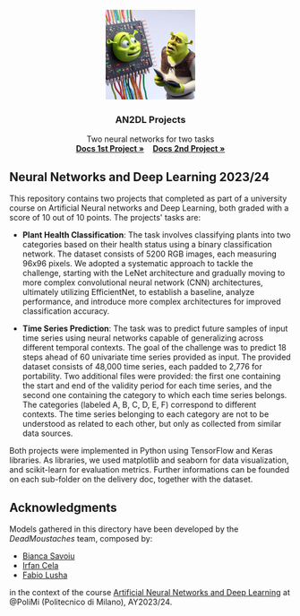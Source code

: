 <!-- PROJECT LOGO -->
<br />
<div align="center">
  <a href="https://github.com/othneildrew/Best-README-Template">
    <img src="images/logo_shrek.jpeg" alt="Logo" width="160" height="160">
  </a>

  <h3 align="center">AN2DL Projects</h3>

  <p align="center">
    Two neural networks for two tasks
    <br />
    <a href="https://github.com/othneildrew/Best-README-Template"><strong>Docs 1st Project »</strong></a>&nbsp;&nbsp;&nbsp;&nbsp;<a href="https://github.com/othneildrew/Best-README-Template"><strong>Docs 2nd Project »</strong></a>
    <br />
    
  </p>
</div>

<!-- ABOUT THE PROJECT -->
## Neural Networks and Deep Learning 2023/24

This repository contains two projects that completed as part of a university course on Artificial Neural networks and Deep Learning, both graded with a score of 10 out of 10 points. The projects' tasks are:

- **Plant Health Classification**: The task involves classifying plants into two categories based on their health status using a binary classification network. The dataset consists of 5200 RGB images, each measuring 96x96 pixels. We adopted a systematic approach to tackle the challenge, starting with the LeNet architecture and gradually moving to more complex convolutional neural network (CNN) architectures, ultimately utilizing EfficientNet, to establish a baseline, analyze performance, and introduce more complex architectures for improved classification accuracy.

- **Time Series Prediction**: The task was to predict future samples of input time series using neural networks capable of generalizing across different temporal contexts. The goal of the challenge was to predict 18 steps ahead of 60 univariate time series provided as input. The provided dataset consists of 48,000 time series, each padded to 2,776 for portability. Two additional files were provided: the first one containing the start and end of the validity period for each time series, and the second one containing the category to which each time series belongs. The categories (labeled A, B, C, D, E, F) correspond to different contexts. The time series belonging to each category are not to be understood as related to each other, but only as collected from similar data sources.

Both projects were implemented in Python using TensorFlow and Keras libraries. As libraries, we used matplotlib and seaborn for data visualization, and scikit-learn for evaluation metrics. Further informations can be founded on each sub-folder on the delivery doc, together with the dataset.

<!-- ACKNOWLEDGMENTS -->
## Acknowledgments

Models gathered in this directory have been developed by the *DeadMoustaches* team, composed by:

* [Bianca Savoiu](https://github.com/BiancaSavoiu)
* [Irfan Cela](https://github.com/IrfEazyBiancaSavoiu)
* [Fabio Lusha](https://github.com/FabioLusha)

in the context of the course [Artificial Neural Networks and Deep Learning](http://chrome.ws.dei.polimi.it/index.php?title=Artificial_Neural_Networks_and_Deep_Learning) at @PoliMi (Politecnico di Milano), AY2023/24.